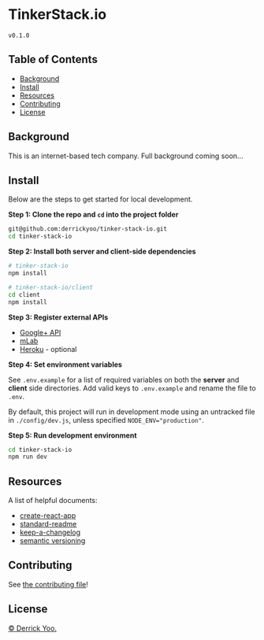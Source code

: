 # TinkerStack.io

`v0.1.0`

## Table of Contents

- [Background](#background)
- [Install](#install)
- [Resources](#resources)
- [Contributing](#contributing)
- [License](#license)

## Background

This is an internet-based tech company. Full background coming soon...

## Install

Below are the steps to get started for local development.

**Step 1: Clone the repo and `cd` into the project folder**

```sh
git@github.com:derrickyoo/tinker-stack-io.git
cd tinker-stack-io
```

**Step 2: Install both server and client-side dependencies**
```sh
# tinker-stack-io
npm install

# tinker-stack-io/client
cd client
npm install
```
**Step 3: Register external APIs**

* [Google+ API](https://developers.google.com)
* [mLab](https://mlab.com)
* [Heroku](https://heroku.com) - optional

**Step 4: Set environment variables**

See `.env.example` for a list of required variables on both the **server** and **client** side directories. Add valid keys to
`.env.example` and rename the file to `.env`.

By default, this project will run in development mode using an untracked file
in `./config/dev.js`, unless specified `NODE_ENV="production"`.

**Step 5: Run development environment**

```sh
cd tinker-stack-io
npm run dev
```

## Resources

A list of helpful documents:

* [create-react-app](https://github.com/facebook/create-react-app)
* [standard-readme](https://github.com/RichardLitt/standard-readme)
* [keep-a-changelog](https://github.com/olivierlacan/keep-a-changelog)
* [semantic versioning](https://semver.org/spec/v2.0.0.html)

## Contributing

See [the contributing file](CONTRIBUTING.md)!

## License

[© Derrick Yoo.](./LICENSE)
